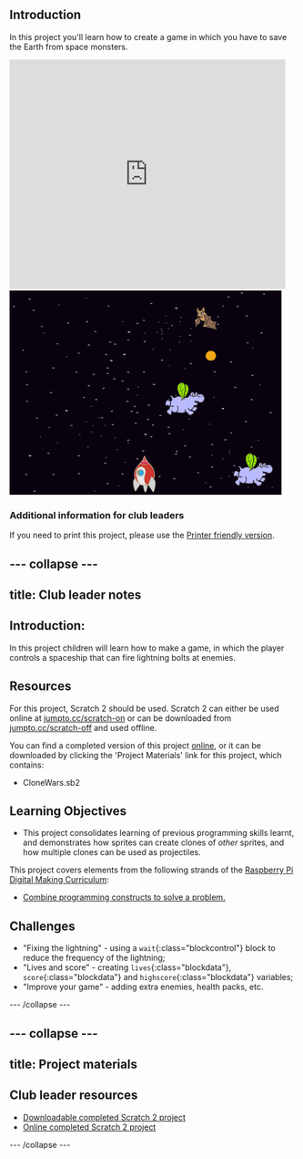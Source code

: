 ## Introduction

In this project you'll learn how to create a game in which you have to save the Earth from space monsters.

<div class="scratch-preview">
  <iframe allowtransparency="true" width="485" height="402" src="https://scratch.mit.edu/projects/embed/46018140/?autostart=false" frameborder="0"></iframe>
  <img src="images/invaders-final.png">
</div>

### Additional information for club leaders

If you need to print this project, please use the [Printer friendly version](https://projects.raspberrypi.org/en/projects/clone-wars/print).


--- collapse ---
---
title: Club leader notes
---


## Introduction:
In this project children will learn how to make a game, in which the player controls a spaceship that can fire lightning bolts at enemies.

## Resources
For this project, Scratch 2 should be used. Scratch 2 can either be used online at [jumpto.cc/scratch-on](http://jumpto.cc/scratch-on) or can be downloaded from [jumpto.cc/scratch-off](http://jumpto.cc/scratch-off) and used offline.

You can find a completed version of this project <a href="http://scratch.mit.edu/projects/46018140/#editor">online</a>, or it can be downloaded by clicking the 'Project Materials' link for this project, which contains:

+ CloneWars.sb2

## Learning Objectives
+ This project consolidates learning of previous programming skills learnt, and demonstrates how sprites can create clones of _other_ sprites, and how multiple clones can be used as projectiles.

This project covers elements from the following strands of the [Raspberry Pi Digital Making Curriculum](http://rpf.io/curriculum):

+ [Combine programming constructs to solve a problem.](https://www.raspberrypi.org/curriculum/programming/builder)

## Challenges
+ "Fixing the lightning" - using a `wait`{:class="blockcontrol"} block to reduce the frequency of the lightning;
+ "Lives and score" - creating `lives`{:class="blockdata"}, `score`{:class="blockdata"} and `highscore`{:class="blockdata"} variables;
+ "Improve your game" - adding extra enemies, health packs, etc.

--- /collapse ---


--- collapse ---
---
title: Project materials
---


## Club leader resources
* [Downloadable completed Scratch 2 project](resources/CloneWars.sb2)
* [Online completed Scratch 2 project](http://scratch.mit.edu/projects/46018140/#editor)

--- /collapse ---
